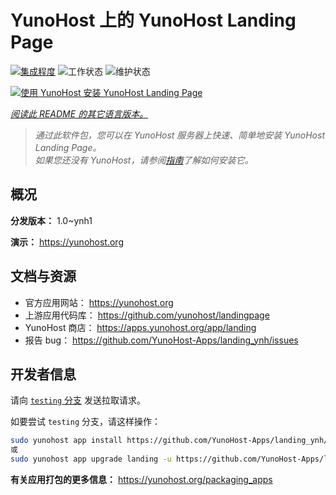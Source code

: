<!--
注意：此 README 由 <https://github.com/YunoHost/apps/tree/master/tools/readme_generator> 自动生成
请勿手动编辑。
-->

# YunoHost 上的 YunoHost Landing Page

[![集成程度](https://dash.yunohost.org/integration/landing.svg)](https://ci-apps.yunohost.org/ci/apps/landing/) ![工作状态](https://ci-apps.yunohost.org/ci/badges/landing.status.svg) ![维护状态](https://ci-apps.yunohost.org/ci/badges/landing.maintain.svg)

[![使用 YunoHost 安装 YunoHost Landing Page](https://install-app.yunohost.org/install-with-yunohost.svg)](https://install-app.yunohost.org/?app=landing)

*[阅读此 README 的其它语言版本。](./ALL_README.md)*

> *通过此软件包，您可以在 YunoHost 服务器上快速、简单地安装 YunoHost Landing Page。*  
> *如果您还没有 YunoHost，请参阅[指南](https://yunohost.org/install)了解如何安装它。*

## 概况



**分发版本：** 1.0~ynh1

**演示：** <https://yunohost.org>
## 文档与资源

- 官方应用网站： <https://yunohost.org>
- 上游应用代码库： <https://github.com/yunohost/landingpage>
- YunoHost 商店： <https://apps.yunohost.org/app/landing>
- 报告 bug： <https://github.com/YunoHost-Apps/landing_ynh/issues>

## 开发者信息

请向 [`testing` 分支](https://github.com/YunoHost-Apps/landing_ynh/tree/testing) 发送拉取请求。

如要尝试 `testing` 分支，请这样操作：

```bash
sudo yunohost app install https://github.com/YunoHost-Apps/landing_ynh/tree/testing --debug
或
sudo yunohost app upgrade landing -u https://github.com/YunoHost-Apps/landing_ynh/tree/testing --debug
```

**有关应用打包的更多信息：** <https://yunohost.org/packaging_apps>
